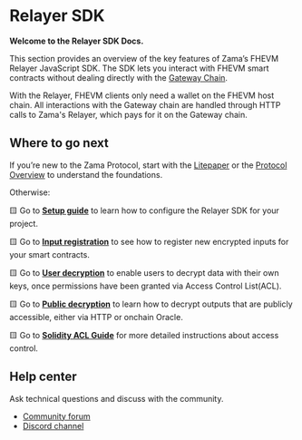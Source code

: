 # Relayer SDK

**Welcome to the Relayer SDK Docs.**

This section provides an overview of the key features of Zama’s FHEVM Relayer JavaScript SDK.
The SDK lets you interact with FHEVM smart contracts without dealing directly with the [Gateway Chain](https://docs.zama.ai/protocol/protocol/overview/gateway).

With the Relayer, FHEVM clients only need a wallet on the FHEVM host chain. All interactions with the Gateway chain are handled through HTTP calls to Zama's Relayer, which pays for it on the Gateway chain.

## Where to go next

If you’re new to the Zama Protocol, start with the [Litepaper](https://docs.zama.ai/protocol/zama-protocol-litepaper) or the [Protocol Overview](https://docs.zama.ai/protocol) to understand the foundations.

Otherwise:

🟨 Go to [**Setup guide**](initialization.md) to learn how to configure the Relayer SDK for your project.

🟨 Go to [**Input registration**](input.md) to see how to register new encrypted inputs for your smart contracts.

🟨 Go to [**User decryption**](user-decryption.md) to enable users to decrypt data with their own keys, once permissions have been granted via Access Control List(ACL).

🟨 Go to [**Public decryption**](public-decryption.md) to learn how to decrypt outputs that are publicly accessible, either via HTTP or onchain Oracle.

🟨 Go to [**Solidity ACL Guide**](https://docs.zama.ai/protocol/solidity-guides/smart-contract/acl) for more detailed instructions about access control.

## Help center

Ask technical questions and discuss with the community.

- [Community forum](https://community.zama.ai/c/zama-protocol/15)
- [Discord channel](https://discord.com/invite/zama)
